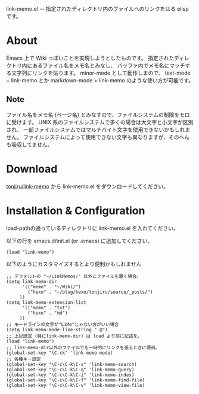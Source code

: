 link-memo.el -- 指定されたディレクトリ内のファイルへのリンクをはる elisp です。

# About

Emacs 上で Wiki っぽいことを実現しようとしたものです。
指定されたディレクトリ内にあるファイル名をメモ名とみなし、
バッファ内でメモ名にマッチする文字列にリンクを貼ります。
minor-mode として動作しまので、
text-mode + link-memo とか markdown-mode + link-memo のような使い方が可能です。

## Note

ファイル名をメモ名 (ページ名) とみなすので、ファイルシステムの制限をモロに受けます。
UNIX 系のファイルシステムで多くの場合は大文字と小文字が区別され、
一部ファイルシステムではマルチバイト文字を使用できないかもしれません。
ファイルシステムによって使用できない文字も異なりますが、そのへんも吸収してません。

# Download

[tonjiru/link-memo](https://github.com/tonjiru/link-memo) から link-memo.el をダウンロードしてください。

# Installation & Configuration

load-pathの通っているディレクトリに link-memo.el を入れてください。

以下の行を emacs.d/init.el (or .emacs) に追加してください。

``` elisp
(load "link-memo")
```

以下のようにカスタマイズするとより便利かもしれません
``` elisp
;; デフォルトの "~/LinkMemos/" 以外にファイルを置く場合。
(setq link-memo-dir
      '(("memo" . "~/Wiki/")
        ("hexo" . "~/blog/hexo/tonjiru/source/_posts/")
     ))
(setq link-memo-extension-list
      '(("memo" . "txt")
        ("hexo" . "md")
     ))
;; モードラインの文字が"LiMe"じゃない方がいい場合
(setq link-memo-mode-line-string " @")
;; 上記設定 (特にlink-memo-dir) は load より前に記述を。
(load "link-memo")
;; link-memo-dir以外のファイルでも一時的にリンクを張るときに便利。
(global-set-key "\C-ck" 'link-memo-mode)
;; 各種キー設定
(global-set-key "\C-c\C-k\C-s" 'link-memo-search)
(global-set-key "\C-c\C-k\C-q" 'link-memo-query)
(global-set-key "\C-c\C-k\C-i" 'link-memo-index)
(global-set-key "\C-c\C-k\C-f" 'link-memo-find-file)
(global-set-key "\C-c\C-k\C-v" 'link-memo-view-file)
```
